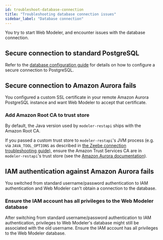 ```yaml
---
id: troubleshoot-database-connection
title: "Troubleshooting database connection issues"
sidebar_label: "Database connection"
---
```


You try to start Web Modeler, and encounter issues with the database connection.

## Secure connection to standard PostgreSQL

Refer to the [database configuration guide](../configuration/database.md#configuring-ssl-for-the-database-connection)
for details on how to configure a secure connection to PostgreSQL.

## Secure connection to Amazon Aurora fails

You configured a custom SSL certificate in your remote Amazon Aurora PostgreSQL instance and want Web Modeler to accept
that certificate.

### Add Amazon Root CA to trust store

By default, the Java version used by `modeler-restapi` ships with the Amazon Root CA.

If you passed a custom trust store to `modeler-restapi`'s JVM process (e.g. via `JAVA_TOOL_OPTIONS` as described in
[the Zeebe connection troubleshooting guide](./troubleshoot-zeebe-connection.md#provide-the-certificate-to-the-jvm-trust-store)),
ensure the Amazon Trust Services CA are in `modeler-restapi`'s trust store (see the
[Amazon Aurora documentation](https://aws.amazon.com/blogs/security/how-to-prepare-for-aws-move-to-its-own-certificate-authority/)).

## IAM authentication against Amazon Aurora fails

You switched from standard username/password authentication to IAM authentication and Web Modeler can't obtain a connection to the database.

### Ensure the IAM account has all privileges to the Web Modeler database

After switching from standard username/password authentication to IAM authentication, privileges to Web Modeler's
database might still be associated with the old username.
Ensure the IAM account has all privileges to the Web Modeler database.
